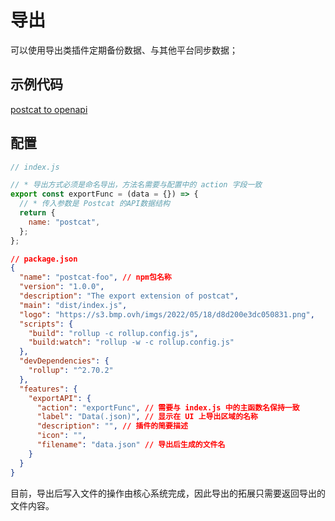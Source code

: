 # 导出

可以使用导出类插件定期备份数据、与其他平台同步数据；

## 示例代码

[postcat to openapi](https://github.com/Postcatlab/postcat-extensions/tree/main/packages/postcat-export-openapi)

## 配置

```javascript
// index.js

// * 导出方式必须是命名导出，方法名需要与配置中的 action 字段一致
export const exportFunc = (data = {}) => {
  // * 传入参数是 Postcat 的API数据结构
  return {
    name: "postcat",
  };
};
```

```json
// package.json
{
  "name": "postcat-foo", // npm包名称
  "version": "1.0.0",
  "description": "The export extension of postcat",
  "main": "dist/index.js",
  "logo": "https://s3.bmp.ovh/imgs/2022/05/18/d8d200e3dc050831.png",
  "scripts": {
    "build": "rollup -c rollup.config.js",
    "build:watch": "rollup -w -c rollup.config.js"
  },
  "devDependencies": {
    "rollup": "^2.70.2"
  },
  "features": {
    "exportAPI": {
      "action": "exportFunc", // 需要与 index.js 中的主函数名保持一致
      "label": "Data(.json)", // 显示在 UI 上导出区域的名称
      "description": "", // 插件的简要描述
      "icon": "",
      "filename": "data.json" // 导出后生成的文件名
    }
  }
}
```

目前，导出后写入文件的操作由核心系统完成，因此导出的拓展只需要返回导出的文件内容。
